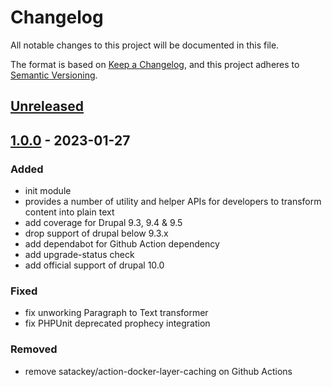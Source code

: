 # Changelog
All notable changes to this project will be documented in this file.

The format is based on [Keep a Changelog](https://keepachangelog.com/en/1.0.0/),
and this project adheres to [Semantic Versioning](https://semver.org/spec/v2.0.0.html).

## [Unreleased]

## [1.0.0] - 2023-01-27
### Added
- init module
- provides a number of utility and helper APIs for developers to transform content into plain text
- add coverage for Drupal 9.3, 9.4 & 9.5
- drop support of drupal below 9.3.x
- add dependabot for Github Action dependency
- add upgrade-status check
- add official support of drupal 10.0

### Fixed
- fix unworking Paragraph to Text transformer
- fix PHPUnit deprecated prophecy integration

### Removed
- remove satackey/action-docker-layer-caching on Github Actions

[Unreleased]: https://github.com/antistatique/drupal-entity-to-text/compare/1.0.0...HEAD
[1.0.0]: https://github.com/antistatique/drupal-entity-to-text/releases/tag/1.0.0

